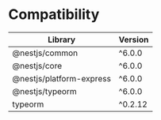 # Compatibility

| Library                  | Version |
| ------------------------ | ------- |
| @nestjs/common           | ^6.0.0  |
| @nestjs/core             | ^6.0.0  |
| @nestjs/platform-express | ^6.0.0  |
| @nestjs/typeorm          | ^6.0.0  |
| typeorm                  | ^0.2.12 |

